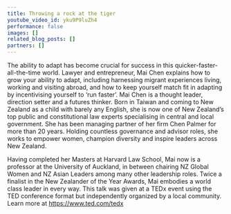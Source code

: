 ```yaml
---
title: Throwing a rock at the tiger
youtube_video_id: yku9P9luZh4
performance: false
images: []
related_blog_posts: []
partners: []
---
```


The ability to adapt has become crucial for success in this quicker-faster-all-the-time world. Lawyer and entrepreneur, Mai Chen explains how to grow your ability to adapt, including harnessing migrant experiences living, working and visiting abroad, and how to keep yourself match fit in adapting by incentivising yourself to ‘run faster’.
 Mai Chen is a thought leader, direction setter and a futures thinker. Born in Taiwan and coming to New Zealand as a child with barely any English, she is now one of New Zealand’s top public and constitutional law experts specialising in central and local government. She has been managing partner of her firm Chen Palmer for more than 20 years. Holding countless governance and advisor roles, she works to empower women, champion diversity and inspire leaders across New Zealand.

Having completed her Masters at Harvard Law School, Mai now is a professor at the University of Auckland, in between chairing NZ Global Women and NZ Asian Leaders among many other leadership roles. Twice a finalist in the New Zealander of the Year Awards, Mai embodies a world class leader in every way. This talk was given at a TEDx event using the TED conference format but independently organized by a local community. Learn more at https://www.ted.com/tedx
